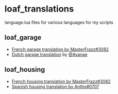 # loaf_translations
language.lua files for various languages for my scripts

## loaf_garage
* [French garage translation by MasterFrazz#3082](https://github.com/loaf-scripts/loaf_translations/blob/main/loaf_garage/french-language.lua)
* [Dutch garage translation](https://github.com/loaf-scripts/loaf_translations/blob/main/loaf_garage/dutch-language.lua) by [@Avanae](https://github.com/Avanae)
## loaf_housing
* [French housing translation by MasterFrazz#3082](https://github.com/loaf-scripts/loaf_translations/blob/main/loaf_housing/french-language.lua)
* [Spanish housing translation by Antho#0707](https://github.com/loaf-scripts/loaf_translations/blob/main/loaf_housing/spanish-language.lua)
